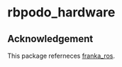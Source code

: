 # rbpodo_hardware


## Acknowledgement
This package referneces [franka_ros](https://github.com/frankaemika/franka_ros2/tree/humble/franka_hardware).